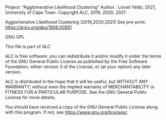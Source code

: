 Project: “Agglomerative Likelihood Clustering”
Author : Lionel Yelibi, 2021, University of Cape Town.
Copyright ALC, 2019, 2020, 2021

Agglomerative Likelihood Clustering (2019,2020,2021)
See pre-print: https://arxiv.org/abs/1908.00951

GNU GPL

This file is part of ALC

ALC is free software: you can redistribute it and/or modify
it under the terms of the GNU General Public License as published by
the Free Software Foundation, either version 3 of the License, or
(at your option) any later version.

ALC is distributed in the hope that it will be useful,
but WITHOUT ANY WARRANTY; without even the implied warranty of
MERCHANTABILITY or FITNESS FOR A PARTICULAR PURPOSE.  See the
GNU General Public License for more details.

You should have received a copy of the GNU General Public License
along with this program.  If not, see <https://www.gnu.org/licenses/>.
